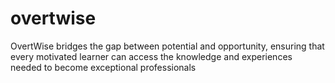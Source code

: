 # overtwise
OvertWise bridges the gap  between potential and opportunity, ensuring that every motivated learner can access the knowledge  and experiences needed to become exceptional professionals
